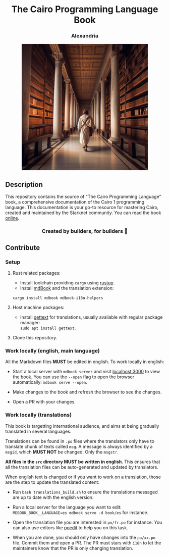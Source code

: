 <div align="center">
  <h1>The Cairo Programming Language Book</h1>
  <h3> Alexandria </h3>
  <img src="assets/alexandria.jpg" height="400" width="400">
</div>

## Description

This repository contains the source of "The Cairo Programming Language" book, a comprehensive documentation of the Cairo 1 programming language. This documentation is your go-to resource for mastering Cairo, created and maintained by the Starknet community. You can read the book [online](https://cairo-book.github.io/).

<div align="center">
  <h3> Created by builders, for builders 📜</h3>
</div>

## Contribute

### Setup

1. Rust related packages:
   - Install toolchain providing `cargo` using [rustup](https://rustup.rs/).
   - Install [mdBook](https://rust-lang.github.io/mdBook/guide/installation.html) and the translation extension:  
   ```
   cargo install mdbook mdbook-i18n-helpers
   ```
2. Host machine packages:
   - Install [gettext](https://www.gnu.org/software/gettext/) for translations, usually available with regular package manager:  
   `sudo apt install gettext`.
   
3. Clone this repository.

### Work locally (english, main language)

All the Markdown files **MUST** be edited in english. To work locally in english:

   - Start a local server with `mdbook server` and visit [localhost:3000](http://localhost:3000) to view the book.
   You can use the `--open` flag to open the browser automatically: `mdbook serve --open`.
    
   - Make changes to the book and refresh the browser to see the changes.
    
   - Open a PR with your changes.

### Work locally (translations)

This book is targetting international audience, and aims at being gradually translated in several languages.

Translations can be found in `.po` files where the translators only have to translate chunk of texts called `msg`. A message is always identified by a `msgid`, which **MUST NOT** be changed. Only the `msgstr`.

**All files in the `src` directory MUST be written in english**. This ensures that all the translation files can be
auto-generated and updated by translators.

When english text is changed or if you want to work on a translation, those are the step to update the translated content:

   - Run `bash translations_build.sh` to ensure the translations messaged are up to date with the english version.
   
   - Run a local server for the language you want to edit: `MDBOOK_BOOK__LANGUAGE=es mdbook serve -d book/es` for instance.

   - Open the translation file you are interested in `po/fr.po` for instance. You can also use editors like [poedit](https://poedit.net/) to help you on this task.

   - When you are done, you should only have changes into the `po/xx.po` file. Commit them and open a PR.
   The PR must stars with `i18n` to let the maintainers know that the PR is only changing translation.
